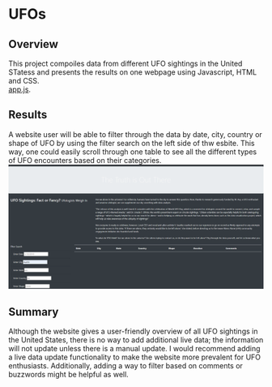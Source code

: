 # UFOs
## Overview 
This project compoiles data from different UFO sightings in the United STatess and presents the results on one webpage using Javascript, HTML and CSS. \
[app.js](https://github.com/juliacho22/UFOs/blob/main/Static/Javascript/app.js). 

## Results 
A website user will be able to filter through the data by date, city, country or shape of UFO by using the filter search on the left side of thw esbite. This way, one could easily scroll through one table to see all the different types of UFO encounters based on their categories. \
![website.PNG](https://github.com/juliacho22/UFOs/blob/main/website.PNG)

## Summary
Although the website gives a user-friendly overview of all UFO sightings in the United States, there is no way to add additional live data; the information will not update unless there is a manual update.
I would recommend adding a live data update functionality to make the website more prevalent for UFO enthusiasts. Additionally, adding a way to filter based on comments or buzzwords might be helpful as well. 


